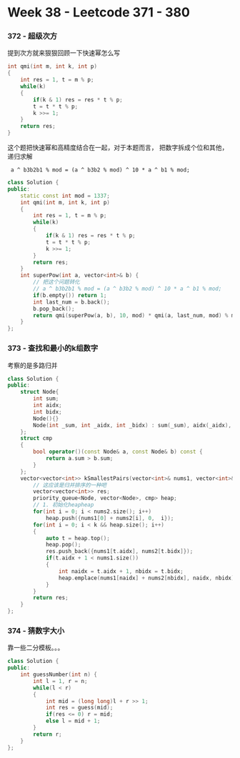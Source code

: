 <!--
 * @Description: 
 * @Versions: 
 * @Author: Vernon Cui
 * @Github: https://github.com/vernon97
 * @Date: 2021-06-17 00:32:32
 * @LastEditors: Vernon Cui
 * @LastEditTime: 2021-06-21 21:38:39
 * @FilePath: /.leetcode/Users/vernon/Leetcode-notes/notes/week38.md
-->
# Week 38 - Leetcode 371 - 380

### 372 - 超级次方

提到次方就来狠狠回顾一下快速幂怎么写

```cpp
int qmi(int m, int k, int p)
{
    int res = 1, t = m % p;
    while(k)
    {
        if(k & 1) res = res * t % p;
        t = t * t % p;
        k >>= 1;
    }
    return res;
}
```

这个题把快速幂和高精度结合在一起，对于本题而言， 把数字拆成个位和其他，递归求解

` a ^ b3b2b1 % mod = (a ^ b3b2 % mod) ^ 10 * a ^ b1 % mod;`


```cpp
class Solution {
public:
    static const int mod = 1337;
    int qmi(int m, int k, int p)
    {
        int res = 1, t = m % p;
        while(k)
        {
            if(k & 1) res = res * t % p;
            t = t * t % p;
            k >>= 1;
        }
        return res;
    }
    int superPow(int a, vector<int>& b) {
        // 把这个问题转化
        // a ^ b3b2b1 % mod = (a ^ b3b2 % mod) ^ 10 * a ^ b1 % mod;
        if(b.empty()) return 1;
        int last_num = b.back();
        b.pop_back();
        return qmi(superPow(a, b), 10, mod) * qmi(a, last_num, mod) % mod; 
    }
};
```

### 373 - 查找和最小的k组数字

考察的是多路归并

```cpp
class Solution {
public:
    struct Node{
        int sum;
        int aidx;
        int bidx;
        Node(){}
        Node(int _sum, int _aidx, int _bidx) : sum(_sum), aidx(_aidx), bidx(_bidx){}
    };
    struct cmp
    {
        bool operator()(const Node& a, const Node& b) const {
            return a.sum > b.sum;
        }
    };
    vector<vector<int>> kSmallestPairs(vector<int>& nums1, vector<int>& nums2, int k) {
        // 这应该是归并排序的一种吧
        vector<vector<int>> res;
        priority_queue<Node, vector<Node>, cmp> heap;
        // 1. 初始化heapheap
        for(int i = 0; i < nums2.size(); i++)
            heap.push({nums1[0] + nums2[i], 0,  i});
        for(int i = 0; i < k && heap.size(); i++)
        {
            auto t = heap.top();
            heap.pop();
            res.push_back({nums1[t.aidx], nums2[t.bidx]});
            if(t.aidx + 1 < nums1.size())
            {
                int naidx = t.aidx + 1, nbidx = t.bidx;
                heap.emplace(nums1[naidx] + nums2[nbidx], naidx, nbidx);
            }
        }
        return res;
    }
};
```

### 374 - 猜数字大小

靠一些二分模板。。。

```cpp
class Solution {
public:
    int guessNumber(int n) {
        int l = 1, r = n;
        while(l < r)
        {
            int mid = (long long)l + r >> 1;
            int res = guess(mid);
            if(res <= 0) r = mid;
            else l = mid + 1;
        }
        return r;
    }
};
```